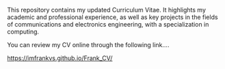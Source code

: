 This repository contains my updated Curriculum Vitae. It highlights my academic and professional experience, as well as key projects in the fields of communications and electronics engineering, with a specialization in computing.


You can review my CV online through the following link....

https://imfrankvs.github.io/Frank_CV/
